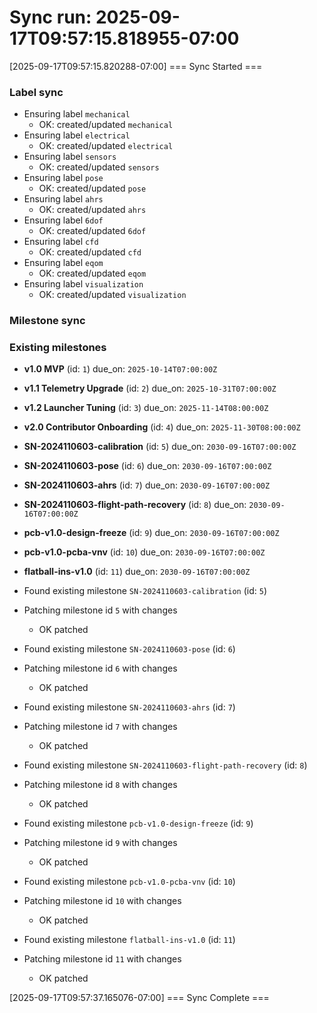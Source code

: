# Sync run: 2025-09-17T09:57:15.818955-07:00

[2025-09-17T09:57:15.820288-07:00] === Sync Started ===

### Label sync

- Ensuring label `mechanical`
  - OK: created/updated `mechanical`
- Ensuring label `electrical`
  - OK: created/updated `electrical`
- Ensuring label `sensors`
  - OK: created/updated `sensors`
- Ensuring label `pose`
  - OK: created/updated `pose`
- Ensuring label `ahrs`
  - OK: created/updated `ahrs`
- Ensuring label `6dof`
  - OK: created/updated `6dof`
- Ensuring label `cfd`
  - OK: created/updated `cfd`
- Ensuring label `eqom`
  - OK: created/updated `eqom`
- Ensuring label `visualization`
  - OK: created/updated `visualization`

### Milestone sync

### Existing milestones

- **v1.0 MVP** (id: `1`) due_on: `2025-10-14T07:00:00Z`
- **v1.1 Telemetry Upgrade** (id: `2`) due_on: `2025-10-31T07:00:00Z`
- **v1.2 Launcher Tuning** (id: `3`) due_on: `2025-11-14T08:00:00Z`
- **v2.0 Contributor Onboarding** (id: `4`) due_on: `2025-11-30T08:00:00Z`
- **SN-2024110603-calibration** (id: `5`) due_on: `2030-09-16T07:00:00Z`
- **SN-2024110603-pose** (id: `6`) due_on: `2030-09-16T07:00:00Z`
- **SN-2024110603-ahrs** (id: `7`) due_on: `2030-09-16T07:00:00Z`
- **SN-2024110603-flight-path-recovery** (id: `8`) due_on: `2030-09-16T07:00:00Z`
- **pcb-v1.0-design-freeze** (id: `9`) due_on: `2030-09-16T07:00:00Z`
- **pcb-v1.0-pcba-vnv** (id: `10`) due_on: `2030-09-16T07:00:00Z`
- **flatball-ins-v1.0** (id: `11`) due_on: `2030-09-16T07:00:00Z`

- Found existing milestone `SN-2024110603-calibration` (id: `5`)
- Patching milestone id `5` with changes
  - OK patched
- Found existing milestone `SN-2024110603-pose` (id: `6`)
- Patching milestone id `6` with changes
  - OK patched
- Found existing milestone `SN-2024110603-ahrs` (id: `7`)
- Patching milestone id `7` with changes
  - OK patched
- Found existing milestone `SN-2024110603-flight-path-recovery` (id: `8`)
- Patching milestone id `8` with changes
  - OK patched
- Found existing milestone `pcb-v1.0-design-freeze` (id: `9`)
- Patching milestone id `9` with changes
  - OK patched
- Found existing milestone `pcb-v1.0-pcba-vnv` (id: `10`)
- Patching milestone id `10` with changes
  - OK patched
- Found existing milestone `flatball-ins-v1.0` (id: `11`)
- Patching milestone id `11` with changes
  - OK patched

[2025-09-17T09:57:37.165076-07:00] === Sync Complete ===

